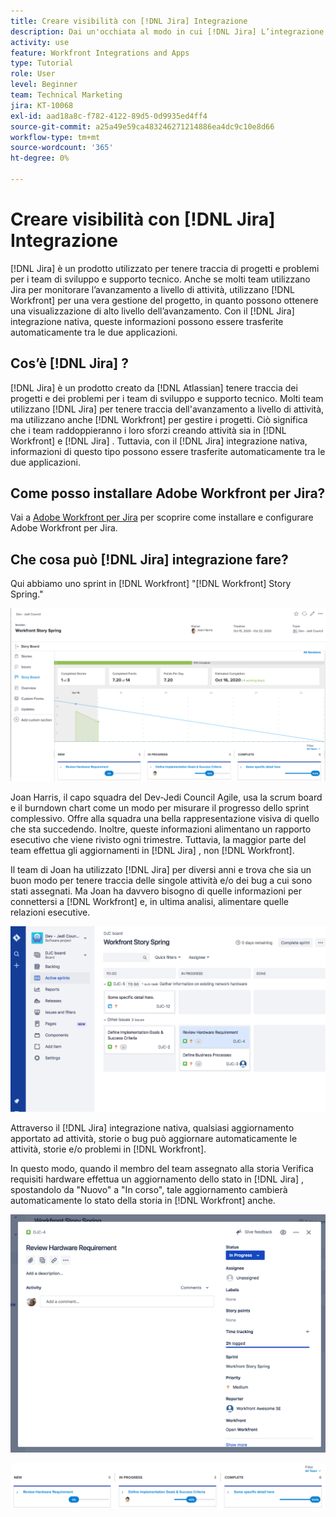 ```yaml
---
title: Creare visibilità con [!DNL Jira] Integrazione
description: Dai un'occhiata al modo in cui [!DNL Jira] L’integrazione di può creare visibilità sulle attività del team.
activity: use
feature: Workfront Integrations and Apps
type: Tutorial
role: User
level: Beginner
team: Technical Marketing
jira: KT-10068
exl-id: aad18a8c-f782-4122-89d5-0d9935ed4ff4
source-git-commit: a25a49e59ca483246271214886ea4dc9c10e8d66
workflow-type: tm+mt
source-wordcount: '365'
ht-degree: 0%

---
```


# Creare visibilità con [!DNL Jira] Integrazione

[!DNL Jira]  è un prodotto utilizzato per tenere traccia di progetti e problemi per i team di sviluppo e supporto tecnico. Anche se molti team utilizzano Jira per monitorare l’avanzamento a livello di attività, utilizzano [!DNL Workfront] per una vera gestione del progetto, in quanto possono ottenere una visualizzazione di alto livello dell’avanzamento. Con il [!DNL Jira]  integrazione nativa, queste informazioni possono essere trasferite automaticamente tra le due applicazioni.

## Cos’è [!DNL Jira] ?

[!DNL Jira]  è un prodotto creato da [!DNL Atlassian] tenere traccia dei progetti e dei problemi per i team di sviluppo e supporto tecnico. Molti team utilizzano [!DNL Jira]  per tenere traccia dell&#39;avanzamento a livello di attività, ma utilizzano anche [!DNL Workfront] per gestire i progetti. Ciò significa che i team raddoppieranno i loro sforzi creando attività sia in [!DNL Workfront] e [!DNL Jira] . Tuttavia, con il [!DNL Jira]  integrazione nativa, informazioni di questo tipo possono essere trasferite automaticamente tra le due applicazioni.

## Come posso installare Adobe Workfront per Jira?

Vai a [Adobe Workfront per Jira](https://experienceleague.adobe.com/docs/workfront/using/adobe-workfront-integrations/workfront-for-jira/workfront-for-jira.html?lang=en) per scoprire come installare e configurare Adobe Workfront per Jira.

## Che cosa può [!DNL Jira]  integrazione fare?

Qui abbiamo uno sprint in [!DNL Workfront] &quot;[!DNL Workfront] Story Spring.&quot;

![Grafico a discesa storyboard](assets/Jira01.png)

Joan Harris, il capo squadra del Dev-Jedi Council Agile, usa la scrum board e il burndown chart come un modo per misurare il progresso dello sprint complessivo. Offre alla squadra una bella rappresentazione visiva di quello che sta succedendo. Inoltre, queste informazioni alimentano un rapporto esecutivo che viene rivisto ogni trimestre. Tuttavia, la maggior parte del team effettua gli aggiornamenti in [!DNL Jira] , non [!DNL Workfront].

Il team di Joan ha utilizzato [!DNL Jira]  per diversi anni e trova che sia un buon modo per tenere traccia delle singole attività e/o dei bug a cui sono stati assegnati. Ma Joan ha davvero bisogno di quelle informazioni per connettersi a [!DNL Workfront] e, in ultima analisi, alimentare quelle relazioni esecutive.

![Jira Storyboard](assets/Jira02.png)

Attraverso il [!DNL Jira]  integrazione nativa, qualsiasi aggiornamento apportato ad attività, storie o bug può aggiornare automaticamente le attività, storie e/o problemi in [!DNL Workfront].

In questo modo, quando il membro del team assegnato alla storia Verifica requisiti hardware effettua un aggiornamento dello stato in [!DNL Jira] , spostandolo da &quot;Nuovo&quot; a &quot;In corso&quot;, tale aggiornamento cambierà automaticamente lo stato della storia in [!DNL Workfront] anche.

![Pagina di stato Jira](assets/Jira03.png)

![Colonne di stato](assets/Jira04.png)
